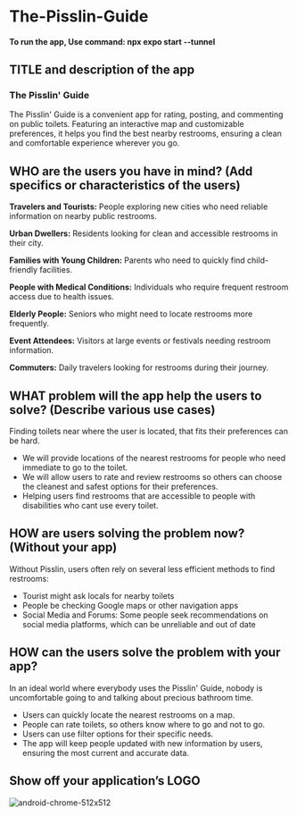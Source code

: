 ﻿# The-Pisslin-Guide

#### To run the app, Use command: npx expo start --tunnel

## TITLE and description of the app
### The Pisslin' Guide
The Pisslin' Guide is a convenient app for rating, posting, and commenting on public toilets. Featuring an interactive map and customizable preferences, it helps you find the best nearby restrooms, ensuring a clean and comfortable experience wherever you go.

## WHO are the users you have in mind? (Add specifics or characteristics of the users)
**Travelers and Tourists:** People exploring new cities who need reliable information on nearby public restrooms.

**Urban Dwellers:** Residents looking for clean and accessible restrooms in their city.

**Families with Young Children:** Parents who need to quickly find child-friendly facilities.

**People with Medical Conditions:** Individuals who require frequent restroom access due to health issues.

**Elderly People:** Seniors who might need to locate restrooms more frequently.

**Event Attendees:** Visitors at large events or festivals needing restroom information.

**Commuters:** Daily travelers looking for restrooms during their journey.

## WHAT problem will the app help the users to solve? (Describe various use cases)
Finding toilets near where the user is located, that fits their preferences can be hard. 
- We will provide locations of the nearest restrooms for people who need immediate to go to the toilet. 
- We will allow users to rate and review restrooms so others can choose the cleanest and safest options for their preferences. 
- Helping users find restrooms that are accessible to people with disabilities who cant use every toilet.

## HOW are users solving the problem now? (Without your app)
Without Pisslin, users often rely on several less efficient methods to find restrooms:

- Tourist might ask locals for nearby toilets
- People be checking Google maps or other navigation apps 
- Social Media and Forums: Some people seek recommendations on social media platforms, which can be unreliable and out of date

## HOW can the users solve the problem with your app?
In an ideal world where everybody uses the Pisslin' Guide, nobody is uncomfortable going to and talking about precious bathroom time.

- Users can quickly locate the nearest restrooms on a map.
- People can rate toilets, so others know where to go and not to go.
- Users can use filter options for their specific needs.
- The app will keep people updated with new information by users, ensuring the most current and accurate data.


## Show off your application’s LOGO
![android-chrome-512x512](https://github.com/user-attachments/assets/4d6ee9bb-ea71-4a67-befb-4ab08bd436de)
